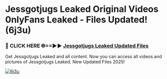 # Jessgotjugs Leaked Original Videos 0nlyFans Leaked - Files Updated! (6j3u)

<h3>🔴 CLICK HERE 🌐==►► <a href="https://tinyurl.com/brd5kh86" rel="nofollow">Jessgotjugs Leaked Updated Files</a></h3>

Get Jessgotjugs Leaked and all content. Now you can access all videos and pictures of Jessgotjugs Leaked. New Updated Files 2025!

[![6j3u](https://i.imgur.com/K7sEzmb.gif)](https://tinyurl.com/brd5kh86)

